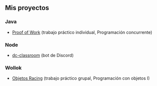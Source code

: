 ## Mis proyectos

### Java

* [Proof of Work](https://github.com/jfp-97/unq-pconc-tp-pow) (trabajo práctico individual, Programación concurrente)

### Node

* [dc-classroom](https://github.com/jfp-97/dc-classroom) (bot de Discord)


### Wollok

* [Objetos Racing](https://github.com/obj1unq/tp-juego-fabuloso-objetos-racing) (trabajo práctico grupal, Programación con objetos I)
